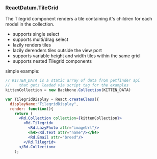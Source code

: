 
### ReactDatum.TileGrid

The Tilegrid component renders a tile containing it's children for each model in the collection.  

- supports single select 
- supports multi/drag select
- lazily renders tiles
- lazily derenders tiles outside the view port
- supports variable height and width tiles within the same grid
- supports nested Tilegrid components
 
simple example:
```jsx
// KITTEN_DATA is a static array of data from petfinder api
//    that gets loaded via script tag for the examples
kittenCollection = new Backbone.Collection(KITTEN_DATA)

var TilegridDisplay = React.createClass({
  displayName:"TilegridDisplay",
  render: function(){
    return (
      <Rd.Collection collection={kittenCollection}>
        <Rd.Tilegrid>
          <Rd.LazyPhoto attr="imageUrl"/>
          <h4><Rd.Text attr="name"/></h4>
          <Rd.Email attr="breed"/>
        </Rd.Tilegrid>
      </Rd.Collection>
    );
    
```
